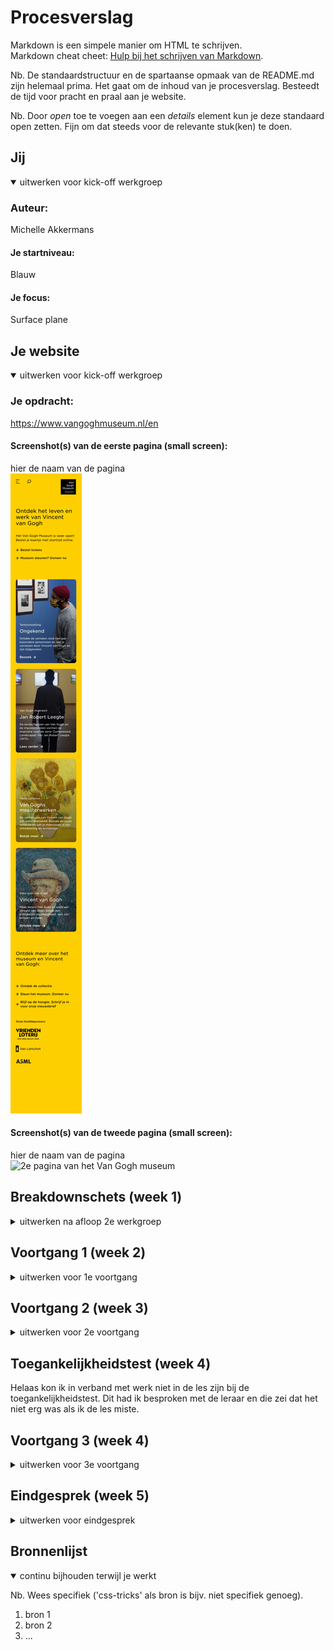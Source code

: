 # Procesverslag
Markdown is een simpele manier om HTML te schrijven.  
Markdown cheat cheet: [Hulp bij het schrijven van Markdown](https://github.com/adam-p/markdown-here/wiki/Markdown-Cheatsheet).

Nb. De standaardstructuur en de spartaanse opmaak van de README.md zijn helemaal prima. Het gaat om de inhoud van je procesverslag. Besteedt de tijd voor pracht en praal aan je website.

Nb. Door *open* toe te voegen aan een *details* element kun je deze standaard open zetten. Fijn om dat steeds voor de relevante stuk(ken) te doen.





## Jij

<details open>
<summary>uitwerken voor kick-off werkgroep</summary>

### Auteur:
Michelle Akkermans 

#### Je startniveau:
Blauw

#### Je focus:
Surface plane
 
</details>





## Je website

<details open>
<summary>uitwerken voor kick-off werkgroep</summary>

### Je opdracht:
https://www.vangoghmuseum.nl/en
 
#### Screenshot(s) van de eerste pagina (small screen): 
hier de naam van de pagina  
<img src="vangoghpag1.png" alt="Home pagina van het Van Gogh museum ">

#### Screenshot(s) van de tweede pagina (small screen):
hier de naam van de pagina  
<img src="images/vangoghpag2.jpg"  alt="2e pagina van het Van Gogh museum">
 
</details>





## Breakdownschets (week 1)

<details>
<summary>uitwerken na afloop 2e werkgroep</summary>

### de hele pagina: 
<img src="images/dummy-plaatje.jpg" width="375px" alt="breakdown van de hele pagina">

### dynamisch deel (bijv menu): 
<img src="images/dummy-plaatje.jpg" width="375px" alt="breakdown van een dynamisch deel">

### wellicht nog een dynamisch deel (bijv filter): 
<img src="images/dummy-plaatje.jpg" width="375px" alt="breakdown van nog een dynamisch deel">

</details>





## Voortgang 1 (week 2)

<details>
<summary>uitwerken voor 1e voortgang</summary>

### Stand van zaken
Het opzetten van de basic html ging best prima, natuurlijk was het even inkomen maar dan nog ging het best vlot. 


### Verslag van meeting
hier na afloop snel de uitkomsten van de meeting vastleggen

- Mijn HTML was erg netjes
- Ik had nog niet verder veel css of javascript, maar wat ik had was een goed en net begin. 

</details>





## Voortgang 2 (week 3)

<details>
<summary>uitwerken voor 2e voortgang</summary>

### Stand van zaken
Zeker het schrijven van de css was iets wat mij echt wel wat tijd en moeite kostte aangezien ik vrijwel alles en beetje vergeten was. Ook had ik wel moeite met dat sommige delen van de site ingewikkelder waren, waardoor ik ook zeker veel vastgelopen heb. Gelukkig hebben mijn medestudenten mij hier ook mee kunnen helpen. 


### Verslag van meeting
hier na afloop snel de uitkomsten van de meeting vastleggen

- Alles zag er nog een beetje simpeltjes uit.
- Ik moest nog op zoek naar een font dat iets meer leek op die van de site zelf. 
- Begin optijd aan de 2e pagina.


</details>





## Toegankelijkheidstest (week 4)

Helaas kon ik in verband met werk niet in de les zijn bij de toegankelijkheidstest. Dit had ik besproken met de leraar en die zei dat het niet erg was als ik de les miste. 

</details>





## Voortgang 3 (week 4)

<details>
<summary>uitwerken voor 3e voortgang</summary>

### Stand van zaken
Ik heb wel veel gestruggled met de surface plane elementen werkend erin te krijgen. Na veel slag en stoot heb ik dan ook maar een paar werkende gekregen. 




### Verslag van meeting
hier na afloop snel de uitkomsten van de meeting vastleggen

- Ik heb hulp gehad met een probleem met mijn position sticky
- Ik was de alt text van de images vergeten. 
- De student assistent heeft mij gewezen op een onnodig div element, want ik dus weg heb kunnen werken. 


</details>





## Eindgesprek (week 5)

<details>
<summary>uitwerken voor eindgesprek</summary>

### Stand van zaken
hier dit ging goed & dit was lastig (neem ook screenshots op van delen van je website en code)

### Screenshot(s)

hier screenshot(s) van je eindresultaat

</details>





## Bronnenlijst

<details open>
<summary>continu bijhouden terwijl je werkt</summary>

Nb. Wees specifiek ('css-tricks' als bron is bijv. niet specifiek genoeg).

1. bron 1
2. bron 2
3. ...

</details>

